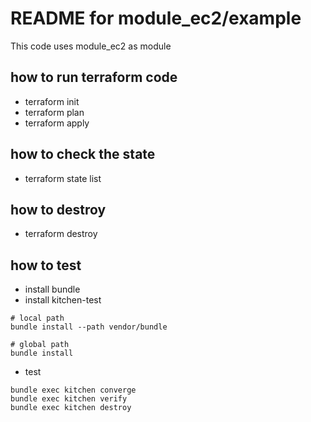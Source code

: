# README for module_ec2/example

This code uses module_ec2 as module

## how to run terraform code
- terraform init
- terraform plan
- terraform apply

## how to check the state
- terraform state list

## how to destroy
- terraform destroy

## how to test
- install bundle
- install kitchen-test
```
# local path
bundle install --path vendor/bundle

# global path
bundle install
```

- test
```
bundle exec kitchen converge
bundle exec kitchen verify
bundle exec kitchen destroy
```

